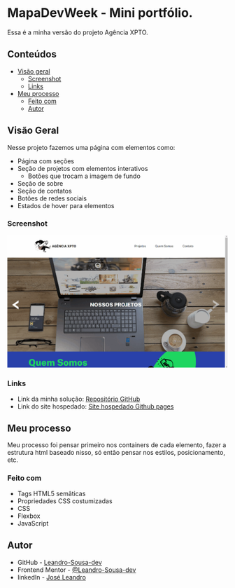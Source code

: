 # MapaDevWeek - Mini portfólio.

Essa é a minha versão do projeto Agência XPTO.

## Conteúdos

- [Visão geral](#visão-geral)
  - [Screenshot](#screenshot)
  - [Links](#links) 
- [Meu processo](#meu-processo)
  - [Feito com](#feito-com)
  - [Autor](#author)
## Visão Geral

Nesse projeto fazemos uma página com elementos como:
- Página com seções
- Seção de projetos com elementos interativos
  - Botões que trocam a imagem de fundo
- Seção de sobre
- Seção de contatos
- Botões de redes sociais
- Estados de hover para elementos

### Screenshot

![](./src/print/landing-page-gif.gif)

### Links

- Link da minha solução: [Repositório GitHub](https://github.com/Leandro-Sousa-dev/agencia-xpto)
- Link do site hospedado: [Site hospedado Github pages](https://leandro-sousa-dev.github.io/agencia-xpto/)

## Meu processo

Meu processo foi pensar primeiro nos containers de cada elemento, fazer a estrutura html baseado nisso, só então pensar nos estilos, posicionamento, etc.

### Feito com

- Tags HTML5 semâticas 
- Propriedades CSS costumizadas 
- CSS
- Flexbox
- JavaScript

## Autor

- GitHub - [Leandro-Sousa-dev](https://github.com/Leandro-Sousa-dev)
- Frontend Mentor - [@Leandro-Sousa-dev](https://www.frontendmentor.io/profile/Leandro-Sousa-dev)
- linkedIn - [José Leandro](https://www.linkedin.com/in/jos%C3%A9-leandro-7ba007261/)
